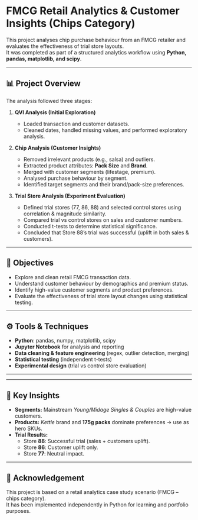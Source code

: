 # FMCG Retail Analytics & Customer Insights (Chips Category)

This project analyses chip purchase behaviour from an FMCG retailer and evaluates the effectiveness of trial store layouts.  
It was completed as part of a structured analytics workflow using **Python, pandas, matplotlib, and scipy**.

---

## 📊 Project Overview
The analysis followed three stages:

1. **QVI Analysis (Initial Exploration)**  
   - Loaded transaction and customer datasets.  
   - Cleaned dates, handled missing values, and performed exploratory analysis.  

2. **Chip Analysis (Customer Insights)**  
   - Removed irrelevant products (e.g., salsa) and outliers.  
   - Extracted product attributes: **Pack Size** and **Brand**.  
   - Merged with customer segments (lifestage, premium).  
   - Analysed purchase behaviour by segment.  
   - Identified target segments and their brand/pack-size preferences.  

3. **Trial Store Analysis (Experiment Evaluation)**  
   - Defined trial stores (77, 86, 88) and selected control stores using correlation & magnitude similarity.  
   - Compared trial vs control stores on sales and customer numbers.  
   - Conducted t-tests to determine statistical significance.  
   - Concluded that Store 88’s trial was successful (uplift in both sales & customers).  

---

## 🎯 Objectives
- Explore and clean retail FMCG transaction data.  
- Understand customer behaviour by demographics and premium status.  
- Identify high-value customer segments and product preferences.  
- Evaluate the effectiveness of trial store layout changes using statistical testing.  

---

## ⚙️ Tools & Techniques
- **Python**: pandas, numpy, matplotlib, scipy  
- **Jupyter Notebook** for analysis and reporting  
- **Data cleaning & feature engineering** (regex, outlier detection, merging)  
- **Statistical testing** (independent t-tests)  
- **Experimental design** (trial vs control store evaluation)  

---


---

## 🚀 Key Insights
- **Segments:** Mainstream *Young/Midage Singles & Couples* are high-value customers.  
- **Products:** *Kettle* brand and **175g packs** dominate preferences → use as hero SKUs.  
- **Trial Results:**  
  - Store **88**: Successful trial (sales + customers uplift).  
  - Store **86**: Customer uplift only.  
  - Store **77**: Neutral impact.  

---

## 📄 Acknowledgement
This project is based on a retail analytics case study scenario (FMCG – chips category).  
It has been implemented independently in Python for learning and portfolio purposes.
